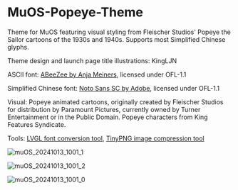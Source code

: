 # MuOS-Popeye-Theme
Theme for MuOS featuring visual styling from Fleischer Studios' Popeye the Sailor cartoons of the 1930s and 1940s. Supports most Simplified Chinese glyphs.


Theme design and launch page title illustrations: KingLJN

ASCII font: [ABeeZee by Anja Meiners](https://fonts.google.com/specimen/ABeeZee), licensed under OFL-1.1

Simplified Chinese font: [Noto Sans SC by Adobe](https://fonts.google.com/noto/specimen/Noto+Sans+SC), licensed under OFL-1.1

Visual: Popeye animated cartoons, originally created by Fleischer Studios for distribution by Paramount Pictures, currently owned by Turner Entertainment or in the Public Domain. Popeye characters from King Features Syndicate.

Tools: [LVGL font conversion tool](https://lvgl.io/tools/fontconverter), [TinyPNG image compression tool](https://tinypng.com/)



![muOS_20241013_1001_1](https://github.com/user-attachments/assets/f2c97337-a64b-4b9f-b818-999ccbfe6a7b)

![muOS_20241013_1001_2](https://github.com/user-attachments/assets/76b074d8-323d-4b35-8ff9-42b4f98882be)

![muOS_20241013_1001_0](https://github.com/user-attachments/assets/f773efa6-8abe-4653-8a0f-ddc0ed0c8a22)
